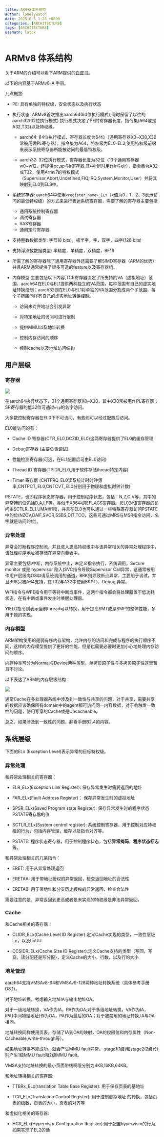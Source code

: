 ```yaml
---
title: ARMv8体系结构
author: lonelywatch
date: 2025-6-5 1:28 +0800
categories: [ARCHITECTURE]
tags: [ARCHITECTURE]
usemath: latex
---
```


# ARMv8 体系结构

关于ARM的介绍可以看下ARM提供的[白皮书](https://developer.arm.com/documentation/102404/0201/?lang=en)。

以下的内容基于ARMv8-A 手册。

几点概念:

- PE: 具有单独的特权级，安全状态以及执行状态

- 执行状态: ARMv8首次推出aarch64(64位执行模式),同时保留了以往的aarch32(32位执行模式) 执行模式决定了PE的寄存器长度，指令集(A64或是A32,T32)以及特权级。

    - aarch64: 64位执行模式，寄存器长度为64位（通用寄存器X0~X30,X30常被用做PL寄存器），指令集为A64，特权级为EL0-EL3,使用特权级前缀来表示系统寄存器所能被访问的最低特权级。

    - aarch32: 32位执行模式，寄存器长度为32位（13个通用寄存器w0~w12，还提供pc,sp与lr寄存器,其中lr同时用作lr与elr），指令集为A32或T32，使用Armv7的特权模式（Supervisor,Abort,Undefined,FIQ,IRQ,System,Monitor,User）并将其映射到EL0到EL3中。

 - 系统寄存器: aarch64中使用`<register_name>_ELx`（x值为0，1，2，3表示访问的最低特权级）的方式来进行表达系统寄存器，需要了解的寄存器主要包括

    - 通用系统控制寄存器
    - 调试寄存器
    - RAS寄存器
    - 通用定时寄存器

 - 支持整数数据类型: 字节(8 bits)，板半字，字，双字，四字(128 bits)

 - 支持浮点数数据类型: 半精度，单精度，双精度，BF16

 - 所需了解的寄存器除了通用寄存器外还需要了解SIMD寄存器（ARM的优势）并且ARM通常提供了很多可选的feature以及寄存器组。

 - 内存模型:主要包括以下内容,TCR寄存器决定了所支持的VA（虚拟地址）范围，aarch64在EL0与EL1提供两种独立的VA范围，每种范围有自己的虚实地址转换控制；aarch32则在EL0与EL1将单独的VA范围分割成两个子范围，每个子范围同样有自己的虚实地址转换控制。 
    
    - 访问未对齐地址会引发异常
    
    - 对特定地址的访问可进行限制

    - 提供MMU以及地址转换

    - 控制内存访问的顺序

    - 控制cache以及地址访问结构

## 用户层级

### 寄存器

![](https://lonelywatch-1306651324.cos.ap-beijing.myqcloud.com/image-20250109020741554.png)

在aarch64执行状态下，31个通用寄存器X0~X30，其中X30常被用作PL寄存器；SP寄存器的低32位可通过`wsp`的名字访问。

大多数控制寄存器在EL0下不可访问，有些则可以经过配置后访问。

EL0能访问的有：

- Cache ID 寄存器(CTR_EL0,DCZID_EL0)这两寄存器提供了EL0的缓存管理

- Debug寄存器 (主要负责调试)

- 性能检测寄存器(可选，在EL1配置后可由EL0访问)

- Thread ID 寄存器(TPIDR_EL0,用于软件存储thread特定内容)

- Timer 寄存器 (CNTFRQ_EL0读系统计时时钟频率,CNTPCT_EL0,CNTCVT_EL0分别用于物理和虚拟时钟计数)



PSTATE，也即程序状态寄存器，用于控制程序状态，包括：N,Z,C,V等，其中的异常掩码位包括D,A,I,F等。类似于X86中的EFLAGS寄存器。(EL0对该寄存器的访问由SCTLR_EL1.UMA控制)，并且在EL0也可以通过一些特殊寄存器访问PSTATE中的位(NZCV,DAIF,SVCR,SSBS,DIT,TCO，这些可通过MRS与MSR指令访问，名字就是访问的位)。


### 异常处理

异常会打断程序控制流，并且进入更高特权级中与该异常相关的异常处理程序中，该处理程序地址被存储在异常向量表中。

异常主要包括:中断，内存系统中止，未定义指令执行，系统调用，Secure monitor 或是 hypervisor 陷入(SVC指令导致Supervisor Call异常，这通常被用作用户层级向OS申请系统调用的通道，BRK则导致断点异常，主要用于调试，并且BRK只被A64支持，在T32与A32中使用BKPT)，Debug 异常。

WFI指令与WFE指令用于等待中断或事件，这两个指令都会将处理器置于低功耗状态，在有中断或事件发生时唤醒处理器。

YIELD指令则表示当前thread可以转换，用于提高SMT或是SMP的整体性能，多用于锁的实现。

### 内存模型

ARM架构使用的是弱有序内存架构，允许内存的访问和完成与程序的执行顺序不同，这样的内存模型提供了更好的性能，但是也需要必要时更加小心地处理内存访问的顺序。

内存种类可分为Normal与Device两种类型。单拷贝原子性与多拷贝原子性这里暂且不讨论。

以下表达了ARM的内存层级结构：

![](https://lonelywatch-1306651324.cos.ap-beijing.myqcloud.com/image-20250109031751889.png)

通常Cache在多处理器系统中涉及到一致性与共享的问题，对于共享，需要共享的数据应该确保所有domain中的agent都可访问同一内容数据，对于会触发一致性的问题，使用写穿的Cache或是Uncacheable。

总之，如果涉及到一致性的问题，翻看手册B2.4的内容。



## 系统层级

下面的ELx (Exception Level)表示异常的目标特权级。

### 异常处理

和异常处理相关的寄存器：

- ELR_ELx(Exception Link Register): 保存异常发生时需要返回的地址

- FAR_ELx(Fault Address Register)： 保存异常发生时的虚拟地址

- SPSR_ELx(Saved Program state Register): 保存异常发生时的程序状态PSTATE寄存器的值

- SCTLR_ELx(System control register): 系统控制寄存器，用于控制对应特权级的行为，包括内存管理，缓存以及指令对齐等。

- PSTATE: 程序状态寄存器，用于控制程序状态，包括**异常掩码**，**程序状态标志**等。

和异常处理相关的几条指令：

- ERET: 用于从异常处理返回

- ERETAA: 用于带地址授权的异常返回，检查返回地址的合法性

- ERETAB: 用于带地址和分支历史授权的异常返回，检查合法性

需要注意的是，异常返回到更高或者是未实现的特权级是非法异常返回，

### Cache

和Cache相关的寄存器：

- CLIDR_ELx(Cache Level ID Register):定义Cache实现的类型，一致性层级Lo，以及LoUU

- CCSIDR_ELx(Cache Size ID Register):定义Cache支持的类型（写回，写穿，读分配还是写分配），定义Cache的大小，行数，以及行的大小


### 地址管理

aarch64支持VMSAv8-64和VMSAv9-128两种地址转换系统（具体参考手册D8.1）。

对于地址转换，考虑输入地址IA与输出地址OA。

对于一级地址转换，VA作为IA，PA作为OA;对于多级地址转换，VA作为IA，IPA(中间物理地址)作为OA，PA作为最后的OA；对于被禁用的地址转换,IA与OA相同。

地址转换同样使用页表。存储了IA到OA的映射，OA的权限位和内存属性（Non-Cacheable,write-through等）。

如果地址转换不能成功，就会产生MMU fault异常。 stage1(1级)和stage2(2级)分别产生1级MMU fault和2级MMU fault。

VMSA支持地址转换的最小页面带线啊哦分别为4KB,16KB,64KB。

和地址转换相关的寄存器:


- TTBRx_ELx(ranslation Table Base Register): 用于保存页表的基地址

- TCR_ELx(Translation Control Register): 用于控制虚拟地址
的转换，包括页表的级数，页表的大小，页表的对齐等


和虚拟化相关的寄存器:

- HCR_ELx(Hypervisor Configuration Register):用于配置hypervisor的行为,如果实现了EL2的话







